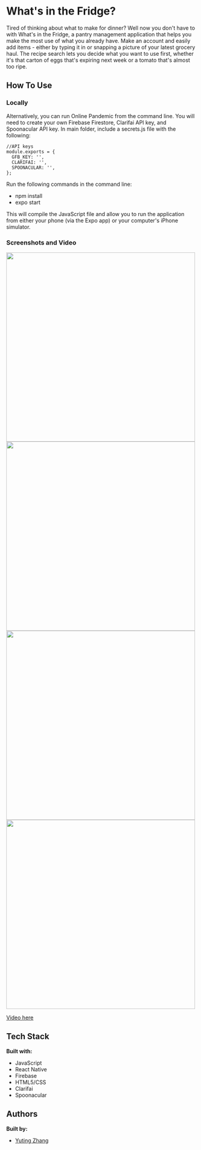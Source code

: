 # What's in the Fridge?

Tired of thinking about what to make for dinner? Well now you don't have to with What's in the Fridge, a pantry management application that helps you make the most use of what you already have. Make an account and easily add items - either by typing it in or snapping a picture of your latest grocery haul. The recipe search lets you decide what you want to use first, whether it's that carton of eggs that's expiring next week or a tomato that's almost too ripe.

## How To Use

### Locally

Alternatively, you can run Online Pandemic from the command line. You will need to create your own Firebase Firestore, Clarifai API key, and Spoonacular API key. In main folder, include a secrets.js file with the following:

```
//API keys
module.exports = {
  GFB_KEY: '',
  CLARIFAI: '',
  SPOONACULAR: '',
};

```

Run the following commands in the command line:

- npm install
- expo start

This will compile the JavaScript file and allow you to run the application from either your phone (via the Expo app) or your computer's iPhone simulator.

### Screenshots and Video

<img src="https://i.imgur.com/yFEcThM.jpg" height="500px" display='inline-block'/>
<img src="https://i.imgur.com/T0by7nc.jpg" height="500px" display='inline-block'/>
<img src="https://i.imgur.com/rdRwXGt.jpg" height="500px" display='inline-block'/>
<img src="https://i.imgur.com/Bdspvzp.jpg" height="500px" display='inline-block'/>

[Video here](https://i.imgur.com/h6ElnHj.mp4)

## Tech Stack

**Built with:**

- JavaScript
- React Native
- Firebase
- HTML5/CSS
- Clarifai
- Spoonacular

## Authors

**Built by:**

- [Yuting Zhang](https://github.com/yzhang729)
